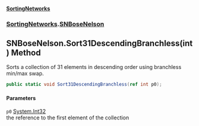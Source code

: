 #### [SortingNetworks](index.md 'index')
### [SortingNetworks](SortingNetworks.md 'SortingNetworks').[SNBoseNelson](SortingNetworks_SNBoseNelson.md 'SortingNetworks.SNBoseNelson')
## SNBoseNelson.Sort31DescendingBranchless(int) Method
Sorts a collection of 31 elements in descending order using branchless min/max swap.  
```csharp
public static void Sort31DescendingBranchless(ref int p0);
```
#### Parameters
<a name='SortingNetworks_SNBoseNelson_Sort31DescendingBranchless(int)_p0'></a>
`p0` [System.Int32](https://docs.microsoft.com/en-us/dotnet/api/System.Int32 'System.Int32')  
the reference to the first element of the collection
  
